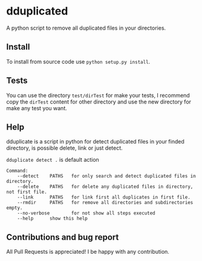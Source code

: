 # dduplicated

A python script to remove all duplicated files in your directories.

## Install
To install from source code use `python setup.py install`.

## Tests

You can use the directory `test/dirTest` for make your tests, I recommend copy the `dirTest` content for other directory and use the new directory for make any test you want.

## Help
dduplicate is a script in python for detect duplicated files in your finded directory, is possible delete, link or just detect.

`dduplicate detect .` is default action

```
Command:
	--detect	PATHS	for only search and detect duplicated files in directory.
	--delete	PATHS	for delete any duplicated files in directory, not first file.
	--link	    PATHS	for link first all duplicates in first file.
    --rmdir     PATHS   for remove all directories and subdirectories empty.
    --no-verbose		for not show all steps executed
	--help		show this help
```

## Contributions and bug report

All Pull Requests is appreciated! I be happy with any contribution.
